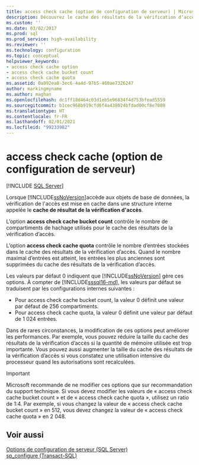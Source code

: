 ```yaml
---
title: access check cache (option de configuration de serveur) | Microsoft Docs
description: Découvrez le cache des résultats de la vérification d’accès et les options qui contrôlent le comportement du cache. Découvrez quand modifier ces options dans SQL Server.
ms.custom: ''
ms.date: 03/02/2017
ms.prod: sql
ms.prod_service: high-availability
ms.reviewer: ''
ms.technology: configuration
ms.topic: conceptual
helpviewer_keywords:
- access check cache option
- access check cache bucket count
- access check cache quota
ms.assetid: 0a992ea8-3ec6-4a4d-97b5-460ae7326247
author: markingmyname
ms.author: maghan
ms.openlocfilehash: dc1ff18d464c03d1eb5e96834f4d753bfead5559
ms.sourcegitcommit: b1cec968b919cfd6f4a438024bfdad00cf8e7080
ms.translationtype: HT
ms.contentlocale: fr-FR
ms.lasthandoff: 02/01/2021
ms.locfileid: "99233982"
---
```

# <a name="access-check-cache-server-configuration-options"></a>access check cache (option de configuration de serveur)
[!INCLUDE [SQL Server](../../includes/applies-to-version/sqlserver.md)]

Lorsque [!INCLUDE[ssNoVersion](../../includes/ssnoversion-md.md)]accède aux objets de base de données, la vérification de l'accès est mise en cache dans une structure interne appelée le **cache de résultat de la vérification d'accès**. 
  
L’option **access check cache bucket count** contrôle le nombre de compartiments de hachage utilisés pour le cache des résultats de la vérification d’accès. 

L’option **access check cache quota** contrôle le nombre d’entrées stockées dans le cache des résultats de la vérification d’accès. Quand le nombre maximal d’entrées est atteint, les entrées les plus anciennes sont supprimées du cache des résultats de la vérification d’accès.
  
Les valeurs par défaut 0 indiquent que [!INCLUDE[ssNoVersion](../../includes/ssnoversion-md.md)] gère ces options. À compter de [!INCLUDE[sssql16-md](../../includes/sssql16-md.md)], les valeurs par défaut se traduisent par les configurations internes suivantes :
-   Pour access check cache bucket count, la valeur 0 définit une valeur par défaut de 256 compartiments.
-   Pour access check cache quota, la valeur 0 définit une valeur par défaut de 1 024 entrées.

Dans de rares circonstances, la modification de ces options peut améliorer les performances. Par exemple, vous pouvez réduire la taille du cache des résultats de la vérification d’accès si la quantité de mémoire utilisée est trop importante. Vous pouvez aussi augmenter la taille du cache des résultats de la vérification d’accès si vous constatez une utilisation intensive du processeur quand les autorisations sont recalculées.
 
> [!IMPORTANT]
> Microsoft recommande de ne modifier ces options que sur recommandation du support technique. Si vous devez modifier les valeurs de « access check cache bucket count » et de « access check cache quota », utilisez un ratio de 1:4. Par exemple, si vous changez la valeur de « access check cache bucket count » en 512, vous devez changez la valeur de « access check cache quota » en 2 048. 
  
## <a name="see-also"></a>Voir aussi  
 [Options de configuration de serveur &#40;SQL Server&#41;](../../database-engine/configure-windows/server-configuration-options-sql-server.md)   
 [sp_configure &#40;Transact-SQL&#41;](../../relational-databases/system-stored-procedures/sp-configure-transact-sql.md)  
  
  
